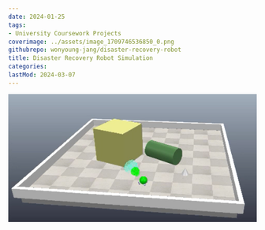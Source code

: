 ```yaml
---
date: 2024-01-25
tags:
- University Coursework Projects
coverimage: ../assets/image_1709746536850_0.png
githubrepo: wonyoung-jang/disaster-recovery-robot
title: Disaster Recovery Robot Simulation
categories:
lastMod: 2024-03-07
---
```

![image.png](/assets/image_1709746536850_0.png)
